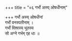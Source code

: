 +++
title = "०६ गर्भो अस्य् ओषधीनाम्"

+++
गर्भो अस्य् ओषधीनां  
गर्भो वनस्पतीनाम् ।  
गर्भो विश्वस्य भूतस्य  
सो अग्ने गर्भम् एह धाः ॥